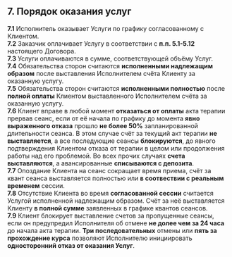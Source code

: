 ## 7. Порядок оказания услуг
**7.1** Исполнитель оказывает Услуги по графику согласованному с Клиентом.  
**7.2** Заказчик оплачивает Услугу в соответствии с **п.п. 5.1-5.12** настоящего Договора.  
**7.3**  Услуги оплачиваются в сумме, соответствующей объёму Услуг.  
**7.4** Обязательства сторон считаются **исполненными надлежащим образом** после выставления Исполнителем счёта Клиенту за оказанную услугу.  
**7.5** Обязательства сторон считаются **исполненными полностью** после **полной оплаты** Клиентом выставленного Исполнителем счёта за оказанную услугу.  
**7.6** Клиент вправе в любой момент **отказаться от оплаты** акта терапии прервав сеанс, если от её начала по графику до момента **явно выраженного отказа** прошло **не более 50%** запланированной длительности сеанса. В этом случае счёт за текущий акт терапии **не выставляется**, а все последующие сеансы **блокируются**, до явного подтверждения Клиентом отказа от терапии в целом или продолжения работы над его проблемой. Во всех прочих случаях **счета выставляются**, а авансированные **списываются с депозита**.  
**7.7** Опоздание Клиента на сеанс сокращает время приема, счёт за квант сеанса выставляется полностью или **в соотвествии с реальным временем** сессии.  
**7.8** Отсутствие Клиента во время **согласованной сессии** считается Услугой исполненной надлежащим образом. Счёт за неё выставляется Клиенту **в полной сумме** заявленных в графике квантов сеансов.  
**7.9** Клиент блокирует выставление счетов за пропущенные сеансы, если он предупредил Исполнителя об отмене **не долее чем за 24 часа** до начала акта терапии. **Три последовательных** отмены или **пять за прохождение курса** позволяют Исполнителю инициировать **односторонний отказ от оказания Услуг**.
